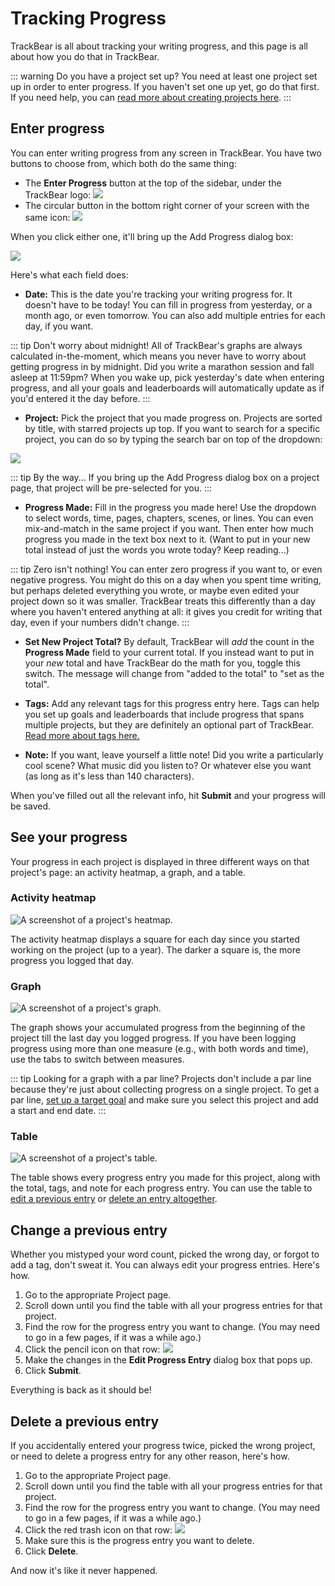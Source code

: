 # Tracking Progress

TrackBear is all about tracking your writing progress, and this page is all about how you do that in TrackBear.

::: warning Do you have a project set up?
You need at least one project set up in order to enter progress. If you haven't set one up yet, go do that first. If you need help, you can [read more about creating projects here](/using-trackbear/projects#creating-a-new-project).
:::

## Enter progress

You can enter writing progress from any screen in TrackBear. You have two buttons to choose from, which both do the same thing:

- The **Enter Progress** button at the top of the sidebar, under the TrackBear logo: ![](/images/help/enter-progress-bar.png)
- The circular button in the bottom right corner of your screen with the same icon: ![](/images/help/enter-progress-round.png)

When you click either one, it'll bring up the Add Progress dialog box:

![](/images/help/enter-progress.png)

Here's what each field does:

- **Date:** This is the date you're tracking your writing progress for. It doesn't have to be today! You can fill in progress from yesterday, or a month ago, or even tomorrow. You can also add multiple entries for each day, if you want.

::: tip Don't worry about midnight!
All of TrackBear's graphs are always calculated in-the-moment, which means you never have to worry about getting progress in by midnight. Did you write a marathon session and fall asleep at 11:59pm? When you wake up, pick yesterday's date when entering progress, and all your goals and leaderboards will automatically update as if you'd entered it the day before.
:::

- **Project:** Pick the project that you made progress on. Projects are sorted by title, with starred projects up top. If you want to search for a specific project, you can do so by typing the search bar on top of the dropdown:

![](/images/help/project-search.png)

::: tip By the way...
If you bring up the Add Progress dialog box on a project page, that project will be pre-selected for you.
:::

- **Progress Made:** Fill in the progress you made here! Use the dropdown to select words, time, pages, chapters, scenes, or lines. You can even mix-and-match in the same project if you want. Then enter how much progress you made in the text box next to it. (Want to put in your new total instead of just the words you wrote today? Keep reading...)

::: tip Zero isn't nothing!
You can enter zero progress if you want to, or even negative progress. You might do this on a day when you spent time writing, but perhaps deleted everything you wrote, or maybe even edited your project down so it was smaller. TrackBear treats this differently than a day where you haven't entered anything at all: it gives you credit for writing that day, even if your numbers didn't change.
:::

- **Set New Project Total?** By default, TrackBear will _add_ the count in the **Progress Made** field to your current total. If you instead want to put in your _new_ total and have TrackBear do the math for you, toggle this switch. The message will change from "added to the total" to "set as the total".

- **Tags:** Add any relevant tags for this progress entry here. Tags can help you set up goals and leaderboards that include progress that spans multiple projects, but they are definitely an optional part of TrackBear. [Read more about tags here.](/settings/tags.md)

- **Note:** If you want, leave yourself a little note! Did you write a particularly cool scene? What music did you listen to? Or whatever else you want (as long as it's less than 140 characters).

When you've filled out all the relevant info, hit **Submit** and your progress will be saved.

## See your progress

Your progress in each project is displayed in three different ways on that project's page: an activity heatmap, a graph, and a table.

### Activity heatmap

![A screenshot of a project's heatmap.](/images/help/track-progress-heatmap.png)

The activity heatmap displays a square for each day since you started working on the project (up to a year). The darker a square is, the more progress you logged that day.

### Graph

![A screenshot of a project's graph.](/images/help/track-progress-graph.png)

The graph shows your accumulated progress from the beginning of the project till the last day you logged progress. If you have been logging progress using more than one measure (e.g., with both words and time), use the tabs to switch between measures.

::: tip Looking for a graph with a par line?
Projects don't include a par line because they're just about collecting progress on a single project. To get a par line, [set up a target goal](./goals) and make sure you select this project and add a start and end date.
:::

### Table

![A screenshot of a project's table.](/images/help/track-progress-table.png)

The table shows every progress entry you made for this project, along with the total, tags, and note for each progress entry. You can use the table to [edit a previous entry](#changing-a-previous-entry) or [delete an entry altogether](#deleting-a-previous-entry).

## Change a previous entry

Whether you mistyped your word count, picked the wrong day, or forgot to add a tag, don't sweat it. You can always edit your progress entries. Here's how.

1. Go to the appropriate Project page.
1. Scroll down until you find the table with all your progress entries for that project.
1. Find the row for the progress entry you want to change. (You may need to go in a few pages, if it was a while ago.)
1. Click the pencil icon on that row: ![](/images/help/entry-table.png)
1. Make the changes in the **Edit Progress Entry** dialog box that pops up.
1. Click **Submit**.

Everything is back as it should be!

## Delete a previous entry

If you accidentally entered your progress twice, picked the wrong project, or need to delete a progress entry for any other reason, here's how.

1. Go to the appropriate Project page.
1. Scroll down until you find the table with all your progress entries for that project.
1. Find the row for the progress entry you want to change. (You may need to go in a few pages, if it was a while ago.)
1. Click the red trash icon on that row: ![](/images/help/entry-table.png)
1. Make sure this is the progress entry you want to delete.
1. Click **Delete**.

And now it's like it never happened.